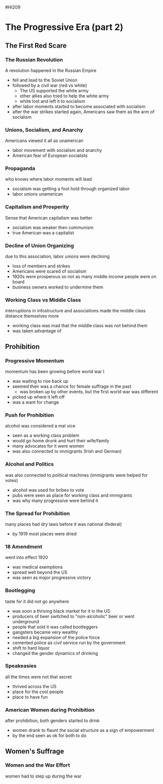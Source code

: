  #HI209 

 # The Progressive Era (part 2)

 ## The First Red Scare

 ### The Russian Revolution

 A revolution happened in the Russian Empire
- fell and lead to the Soviet Union
- followed by a civil war (red vs white)
	- The US supported the white army
	- other allies also tried to help the white army
	- white lost and left it to socialism
- after labor moments started to become associated with socialism
- after the war strikes started again, Americans saw them as the arm of socialism

### Unions, Socialism, and Anarchy

Americans viewed it all as unamerican
- labor movement with socialism and anarchy
- American fear of European socialists

### Propaganda

who knows where labor moments will lead
- socialism was getting a foot hold through organized labor
- labor unions unamerican

### Capitalism and Prosperity

Sense that American capitalism was better
- socialism was weaker then communism
- true American was a capitalist

### Decline of Union Organizing

due to this association, labor unions were declining
- loss of members and strikes
- Americans were scared of socialism
- 1920s were prosperous so not as many middle income people were on board
- business owners worked to undermine them

### Working Class vs Middle Class

interruptions in infostructure and associations made the middle class distance themselves more
- working class was mad that the middle class was not behind them
- was taken advantage of

## Prohibition

### Progressive Momentum

momentum has been growing before world war I
- was waiting to rise back up
- seemed their was a chance for female suffrage in the past
	- was broken up by other events, but the first world war was different
- picked up where it left off
- was a want for change

### Push for Prohibition

alcohol was considered a mal vice
- seen as a working class problem
- would go home drunk and hurt their wife/family
- many advocates for it were women 
- was also connected to immigrants (Irish and German)

### Alcohol and Politics

was also connected to political machines (immigrants were helped for votes)
- alcohol was used for bribes to vote
- pubs were seen as place for working class and immigrants
- was why many progressive were behind it

### The Spread for Prohibition

many places had dry laws before it was national (federal)
- by 1919 most places were dried

### 18 Amendment

went into effect 1920
- was medical exemptions
- spread well beyond the US
- was seen as major progressive victory

### Bootlegging

taste for it did not go anywhere
- was soon a thriving black market for it in the US
- producers of beer switched to "non-alcoholic" beer or went underground
- people that sold it was called bootleggers
- gangsters became very wealthy
- needed a big expansion of the police force
- cemented police as civil service run by the government
- shift to hard liquor
- changed the gender dynamics of drinking

### Speakeasies

all the times were not that secret
- thrived across the US
- place for the cool people
- place to have fun

### American Women during Prohibition

after prohibition, both genders started to drink
- women drank to flaunt the social structure as a sign of empowerment
- by the end seen as ok for both to do

## Women's Suffrage

### Women and the War Effort

women had to step up during the war

